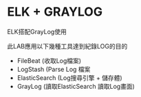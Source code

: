 # ELK + GRAYLOG

ELK搭配GrayLog使用

此LAB應用以下幾種工具達到紀錄LOG的目的
- FileBeat (收取Log檔案)
- LogStash (Parse Log 檔案
- ElasticSearch (Log搜尋引擎 + 儲存體)
- GrayLog (讀取ElasticSearch 讀取Log畫面)


